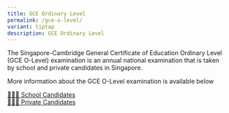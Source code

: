 ```yaml
---
title: GCE Ordinary Level
permalink: /gce-o-level/
variant: tiptap
description: GCE Ordinary Level
---
```

<p>The Singapore-Cambridge General Certificate of Education Ordinary Level
(GCE O-Level) examination is an annual national examination that is taken
by school and private candidates in Singapore.</p>
<p>More information about the GCE O-Level examination is available below</p>
<div class="isomer-card-grid"><a rel="noopener noreferrer nofollow" href="/gce-o-level/school-candidates" class="isomer-card"><div class="isomer-card-body"><div class="isomer-card-title">👨🏻‍🎓 School Candidates</div><div class="isomer-card-link"></div></div></a>
<a rel="noopener noreferrer nofollow" href="/gce-o-level/private-candidates" class="isomer-card">
<div class="isomer-card-body">
<div class="isomer-card-title">🙋🏻‍♀️ Private Candidates</div>
<div class="isomer-card-link"></div>
</div>
</a>
</div>
<p></p>